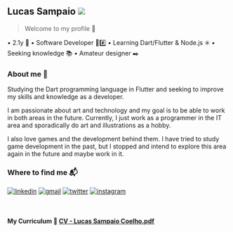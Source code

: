 ## Lucas Sampaio ![](https://komarev.com/ghpvc/?username=lucasscoelho3&color=blue)
> Welcome to my profile 🌟

• 2.1y 🔞 • Software Developer 👾#️⃣ • Learning Dart/Flutter & Node.js ✳️ • Seeking knowledge 📚 • Amateur designer ✒️

### About me 🎯

Studying the Dart programming language in Flutter and seeking to improve my skills and knowledge as a developer.

I am passionate about art and technology and my goal is to be able to work in both areas in the future. Currently, I just work as a programmer in the IT area and sporadically do art and illustrations as a hobby.

I also love games and the development behind them. I have tried to study game development in the past, but I stopped and intend to explore this area again in the future and maybe work in it.

### Where to find me 📬

<a href="https://www.linkedin.com/in/lucas-sampaio-56161324a/" target="blank"><img align="center" src="https://img.shields.io/badge/LinkedIn-0077B5?style=for-the-badge&logo=linkedin&logoColor=white" alt="linkedin" /></a>
<a href="mailto:lucasscoelho.contato@gmail.com" target="blank"><img align="center" src="https://img.shields.io/badge/Gmail-D14836?style=for-the-badge&logo=gmail&logoColor=white" alt="gmail" /></a>
<a href="https://twitter.com/luccas_scoelho" target="blank"><img align="center" src="https://img.shields.io/badge/Twitter-1DA1F2?style=for-the-badge&logo=twitter&logoColor=white" alt="twitter" /></a>
<a href="https://www.instagram.com/luccas.scoelho/" target="blank"><img align="center" src="https://img.shields.io/badge/Instagram-E4405F?style=for-the-badge&logo=instagram&logoColor=white" alt="instagram" /></a>

<br>

#### My Curriculum 📑 [CV - Lucas Sampaio Coelho.pdf](https://github.com/lucasscoelho3/lucasscoelho3/files/10686832/CV.-.Lucas.Sampaio.Coelho.pdf)
